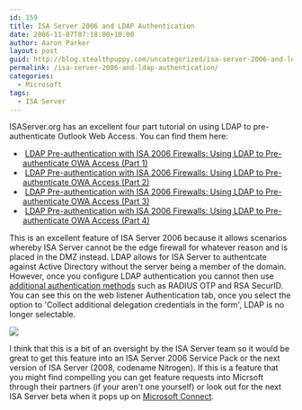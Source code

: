 ```yaml
---
id: 159
title: ISA Server 2006 and LDAP Authentication
date: 2006-11-07T07:18:00+10:00
author: Aaron Parker
layout: post
guid: http://blog.stealthpuppy.com/uncategorized/isa-server-2006-and-ldap-authentication
permalink: /isa-server-2006-and-ldap-authentication/
categories:
  - Microsoft
tags:
  - ISA Server
---
```

ISAServer.org has an excellent four part tutorial on using LDAP to pre-authenticate Outlook Web Access. You can find them here:

  *  [LDAP Pre-authentication with ISA 2006 Firewalls: Using LDAP to Pre-authenticate OWA Access (Part 1)](http://www.isaserver.org/tutorials/LDAP-Pre-authentication-ISA-2006-Firewalls-Part1.html)
  *  [LDAP Pre-authentication with ISA 2006 Firewalls: Using LDAP to Pre-authenticate OWA Access (Part 2)](http://www.isaserver.org/tutorials/LDAP-Pre-authentication-ISA-2006-Firewalls-Part2.html)
  *  [LDAP Pre-authentication with ISA 2006 Firewalls: Using LDAP to Pre-authenticate OWA Access (Part 3)](http://www.isaserver.org/tutorials/LDAP-Pre-authentication-ISA-2006-Firewalls-Part3.html)
  *  [LDAP Pre-authentication with ISA 2006 Firewalls: Using LDAP to Pre-authenticate OWA Access (Part 4)](http://www.isaserver.org/tutorials/LDAP-Pre-authentication-ISA-2006-Firewalls-Part4.html)

This is an excellent feature of ISA Server 2006 because it allows scenarios whereby ISA Server cannot be the edge firewall for whatever reason and is placed in the DMZ instead. LDAP allows for ISA Server to authentcate against Active Directory without the server being a member of the domain. However, once you configure LDAP authentication you cannot then use [additional authentication methods](http://www.trustedaccess.info/blogs/microsoft/archive/2006/09/29/Strengthening-OWA-Authentication-with-ISA-2006-and-RSA-SecurID-.aspx) such as RADIUS OTP and RSA SecurID. You can see this on the web listener Authentication tab, once you select the option to 'Collect additional delegation credentials in the form', LDAP is no longer selectable.

<a target="_blank" href="http://www.trustedaccess.info/photos/images/images/176/original.aspx"><img border="0" src="https://stealthpuppy.com/media/2006/11/1000.14.176.WebListener.png" /></a>

I think that this is a bit of an oversight by the ISA Server team so it would be great to get this feature into an ISA Server 2006 Service Pack or the next version of ISA Server (2008, codename Nitrogen). If this is a feature that you might find compelling you can get feature requests into Micrsoft through their partners (if your aren't one yourself) or look out for the next ISA Server beta when it pops up on [Microsoft Connect](http://connect.microsoft.com/).